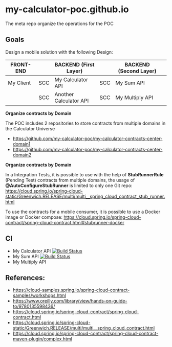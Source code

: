 # my-calculator-poc.github.io
The meta repo organize the operations for the POC

## Goals

Design a mobile solution with the following Design:

| FRONT-END |     | BACKEND (First Layer)  |     | BACKEND (Second Layer) |   |
|-----------|-----|------------------------|-----|------------------------|---|
| My Client | SCC | My Calculator API      | SCC | My Sum API             |   |
|           | SCC | Another Calculator API | SCC | My Multiply API        |   |

**Organize contracts by Domain**

The POC includes 2 repositories to store contracts from multiple domains in the Calculator Universe

- https://github.com/my-calculator-poc/my-calculator-contracts-center-domain1
- https://github.com/my-calculator-poc/my-calculator-contracts-center-domain2

**Organize contracts by Domain**

In a Integration Tests, it is possible to use with the help of **StubRunnerRule** (Pending Test) contracts from multiple domains, the usage of **@AutoConfigureStubRunner** is limited to only one Git repo:
https://cloud.spring.io/spring-cloud-static/Greenwich.RELEASE/multi/multi__spring_cloud_contract_stub_runner.html

To use the contracts for a mobile consumer, it is possible to use a Docker image or Docker compose:
https://cloud.spring.io/spring-cloud-contract/spring-cloud-contract.html#stubrunner-docker

## CI

- My Calculator API [![Build Status](https://travis-ci.org/my-calculator-poc/My-Calculator-API.svg?branch=master)](https://travis-ci.org/my-calculator-poc/My-Calculator-API)
- My Sum API [![Build Status](https://travis-ci.org/my-calculator-poc/My-Sum-API.svg?branch=master)](https://travis-ci.org/my-calculator-poc/My-Sum-API)
- My Multiply API

## References:

- https://cloud-samples.spring.io/spring-cloud-contract-samples/workshops.html
- https://www.oreilly.com/library/view/hands-on-guide-to/9780135598436/
- https://cloud.spring.io/spring-cloud-contract/spring-cloud-contract.html
- https://cloud.spring.io/spring-cloud-static/Greenwich.RELEASE/multi/multi__spring_cloud_contract.html
- https://cloud.spring.io/spring-cloud-contract/spring-cloud-contract-maven-plugin/complex.html
